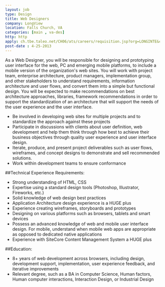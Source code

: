 ```yaml
---
layout: job
type: Design
title: Web Designers
company: LongView
location: Falls Church, VA
categories: [main , va-des]
http: http
apply: ch.tbe.taleo.net/CH06/ats/careers/requisition.jsp?org=LONGINTE&cws=1&rid=63&sid=62
post-date : 4-25-2013
---
```


As a Web Designer, you will be responsible for designing and prototyping user interface for the web, PC and emerging mobile platforms, to include a mobile version of the organization's web sites. You will work with project team, enterprise architecture, product managers, implementation group, and other stakeholders to understand requirements, information architecture and user flows, and convert them into a simple but functional design. You will be expected to make recommendations on best architecture approaches, libraries, framework recommendations in order to support the standardization of an architecture that will support the needs of the user experience and the user interface.

* Be involved in developing web sites for multiple projects and to standardize the approach against these projects
* Participate in discussions with clients about user definition, web development and help them think through how best to achieve their business objectives through quality user experience and user interface design.
* Iterate, produce, and present project deliverables such as user flows, wireframes, and concept designs to demonstrate and sell recommended solutions.
* Work within development teams to ensure conformance

##Technical Experience Requirements:

* Strong understanding of HTML, CSS
* Expertise using a standard design tools (Photoshop, Illustrator, Fireworks, etc.)
* Solid knowledge of web design best practices
* Application Architecture design experience is a HUGE plus
* Experience creating wireframes, storyboards and prototypes
* Designing on various platforms such as browsers, tablets and smart devices
* Possess an advanced knowledge of web and mobile user interface design. For mobile, understand when mobile web apps are appropriate as opposed to dedicated native applications
* Experience with SiteCore Content Management System a HUGE plus

##Education:

* 8+ years of web development across browsers, including design, development support, implementation, user experience feedback, and iterative improvements
* Relevant degree, such as a BA in Computer Science, Human factors, Human computer interactions, Interaction Design, or Industrial Design

